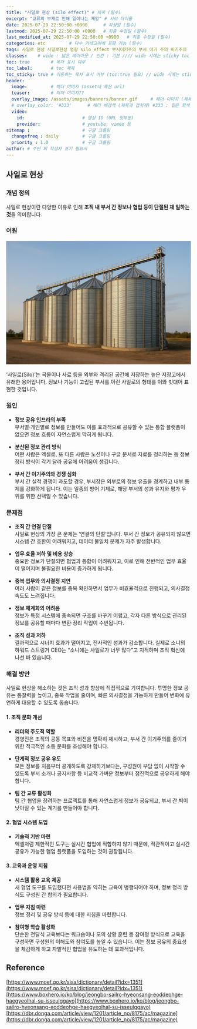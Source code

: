 ```yaml
---
title: "사일로 현상 (silo effect)" # 제목 (필수)
excerpt: "교류의 부재로 인해 일어나는 재앙" # 서브 타이틀
date: 2025-07-29 22:50:00 +0900      # 작성일 (필수)
lastmod: 2025-07-29 22:50:00 +0900   # 최종 수정일 (필수)
last_modified_at: 2025-07-29 22:50:00 +0900   # 최종 수정일 (필수)
categories: etc         # 다수 카테고리에 포함 가능 (필수)
tags: 사일로 현상 사일로현상 영향 silo effect 부서이기주의 부서 이기 주의 이기주의   # 태그 복수개 가능 (필수)
classes:    # wide : 넓은 레이아웃 / 빈칸 : 기본 //// wide 시에는 sticky toc 불가
toc: true        # 목차 표시 여부
toc_label:       # toc 제목
toc_sticky: true # 이동하는 목차 표시 여부 (toc:true 필요) // wide 시에는 sticky toc 불가
header: 
  image:         # 헤더 이미지 (asset내 혹은 url)
  teaser:        # 티저 이미지??
  overlay_image: /assets/images/banners/banner.gif     # 헤더 이미지 (제목과 겹치게)
  # overlay_color: '#333'      # 헤더 배경색 (제목과 겹치게) #333 : 짙은 회색 (필수)
  video:
    id:                      # 영상 ID (URL 뒷부분)
    provider:                # youtube, vimeo 등
sitemap :                    # 구글 크롤링
  changefreq : daily         # 구글 크롤링
  priority : 1.0             # 구글 크롤링
author: # 주인 외 작성자 표기 필요시
---
```

<!--postNo: 20250729_001-->



## 사일로 현상

### 개념 정의

사일로 현상이란 다양한 이유로 인해 **조직 내 부서 간 정보나 협업 등이 단절된 채 일하는 것**을 의미합니다. 

### 어원

![](/assets/images/20250729_001_001.jpg)

‘사일로(Silo)’는 곡물이나 사료 등을 외부와 격리된 공간에 저장하는 높은 저장고에서 유래한 용어입니다. 정보나 기능이 고립된 부서를 이런 사일로의 형태를 이와 빗대어 표현한 것입니다.  

### 원인

- **정보 공유 인프라의 부족**  
  부서별·개인별로 정보를 만들어도 이를 효과적으로 공유할 수 있는 통합 플랫폼이 없으면 정보 흐름이 자연스럽게 막히게 됩니다.  

- **분산된 정보 관리 방식**  
  어떤 사람은 엑셀로, 또 다른 사람은 노션이나 구글 문서로 자료를 정리하는 등 정보 정리 방식이 각기 달라 공유에 어려움이 생깁니다.  

- **부서 간 이기주의와 경쟁 심화**  
  부서 간 실적 경쟁이 과도할 경우, 부서장은 외부로의 정보 유출을 경계하고 내부 통제를 강화하게 됩니다. 이는 일종의 방어 기제로, 해당 부서의 성과 유지와 평가 우위를 위한 선택일 수 있습니다.

### 문제점

- **조직 간 연결 단절**  
  사일로 현상의 가장 큰 문제는 ‘연결의 단절’입니다. 부서 간 정보가 공유되지 않으면 시스템 간 호환이 어려워지고, 데이터 불일치 문제가 자주 발생합니다.  

- **업무 효율 저하 및 비용 상승**  
  중요한 정보가 단절되면 협업과 통합이 어려워지고, 이로 인해 전반적인 업무 효율이 떨어지며 불필요한 비용이 증가하게 됩니다.  

- **중복 업무와 의사결정 지연**  
  여러 사람이 같은 정보를 중복 확인하면서 업무가 비효율적으로 진행되고, 의사결정 속도도 느려집니다.  

- **정보 체계화의 어려움**  
  정보가 특정 시스템에 종속되면 구조를 바꾸기 어렵고, 각자 다른 방식으로 관리된 정보를 공유할 때마다 변환·정리 작업이 수반됩니다.  

- **조직 성과 저하**  
  결과적으로 시너지 효과가 떨어지고, 전사적인 성과가 감소합니다. 실제로 소니의 하워드 스트링거 CEO는 “소니에는 사일로가 너무 많다”고 지적하며 조직 혁신에 나선 바 있습니다.  

### 해결 방안

사일로 현상을 해소하는 것은 조직 성과 향상에 직접적으로 기여합니다. 투명한 정보 공유는 통찰력을 높이고, 중복 작업을 줄이며, 빠른 의사결정을 가능하게 만들어 변화에 유연하게 대응할 수 있도록 돕습니다.  

#### 1. 조직 문화 개선

- **리더의 주도적 역할**  
  경영진은 조직의 공동 목표와 비전을 명확히 제시하고, 부서 간 이기주의를 줄이기 위한 적극적인 소통 문화를 조성해야 합니다.  

- **단계적 정보 공유 유도**  
  모든 정보를 처음부터 공개하도록 강제하기보다는, 구성원이 부담 없이 시작할 수 있도록 부서 소개나 공지사항 등 비교적 가벼운 정보부터 점진적으로 공유하게 해야 합니다.  

- **팀 간 교류 활성화**  
  팀 간 협업을 장려하는 프로젝트를 통해 자연스럽게 정보가 공유되고, 부서 간 벽이 낮아질 수 있는 계기를 만들어야 합니다.  

#### 2. 협업 시스템 도입

- **기술적 기반 마련**  
  엑셀처럼 제한적인 도구는 실시간 협업에 적합하지 않기 때문에, 직관적이고 실시간 공유가 가능한 협업 플랫폼을 도입하는 것이 권장됩니다.  

#### 3. 교육과 운영 지침

- **시스템 활용 교육 제공**  
  새 협업 도구를 도입했다면 사용법을 익히는 교육이 병행되어야 하며, 정보 정리 방식도 구성원 간 합의가 필요합니다.  

- **업무 지침 마련**  
  정보 정리 및 공유 방식 등에 대한 지침을 마련합니다.  

- **참여형 학습 활성화**  
  단순한 전달식 교육보다는 워크숍이나 모의 상황 훈련 등 참여형 방식으로 교육을 구성하면 구성원의 이해도와 참여도를 높일 수 있습니다. 이는 정보 공유의 중요성을 체감하게 하고 자발적인 협업을 유도하는 데 효과적입니다.  

## Reference  

[https://www.moef.go.kr/sisa/dictionary/detail?idx=1351](https://www.moef.go.kr/sisa/dictionary/detail?idx=1351)  
[https://www.boxhero.io/ko/blog/jeongbo-sailro-hyeonsang-eoddeohge-haegyeolhal-su-isseulggayo](https://www.boxhero.io/ko/blog/jeongbo-sailro-hyeonsang-eoddeohge-haegyeolhal-su-isseulggayo)  
[https://dbr.donga.com/article/view/1201/article_no/8175/ac/magazine](https://dbr.donga.com/article/view/1201/article_no/8175/ac/magazine)  